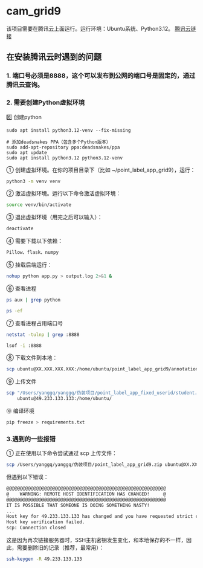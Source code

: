# cam_grid9

该项目需要在腾讯云上面运行。运行环境：Ubuntu系统、Python3.12。 [腾讯云链接](https://console.cloud.tencent.com/lighthouse/instance/index?rid=8)

## 在安装腾讯云时遇到的问题

### 1. 端口号必须是8888，这个可以发布到公网的端口号是固定的，通过腾讯云查询。
### 2. 需要创建Python虚拟环境
  0️⃣ 创建python
```
sudo apt install python3.12-venv --fix-missing

# 添加deadsnakes PPA（包含多个Python版本）
sudo add-apt-repository ppa:deadsnakes/ppa
sudo apt update
sudo apt install python3.12 python3.12-venv
```
  ①  创建虚拟环境。在你的项目目录下（比如 ~/point_label_app_grid9），运行：
```bash
python3 -m venv venv
```
  ② 激活虚拟环境。运行以下命令激活虚拟环境：
```bash
source venv/bin/activate
```
  ③ 退出虚拟环境（用完之后可以输入）：
```bash
deactivate
```
  ④ 需要下载以下依赖：
```bash
Pillow、flask、numpy
```

  ⑤ 挂载后端运行：
```bash
nohup python app.py > output.log 2>&1 &
```
  ⑥ 查看进程
```bash
ps aux | grep python
```
```bash
ps -ef
```
  ⑦ 查看进程占用端口号
```bash
netstat -tulnp | grep :8888
```
```bash
lsof -i :8888
```

  ⑧ 下载文件到本地：
```bash
scp ubuntu@XX.XXX.XXX.XXX:/home/ubuntu/point_label_app_grid9/annotations.csv /Users/yanggq/yanggq/伪装项目/annotations.csv
```
  ⑨ 上传文件
```bash
scp "/Users/yanggq/yanggq/伪装项目/point_label_app_fixed_userid/student.xlsx" \
    ubuntu@49.233.133.133:/home/ubuntu/
```

  ⑩ 编译环境
```bash
pip freeze > requirements.txt
```
### 3.遇到的一些报错
  ① 正在使用以下命令尝试通过 scp 上传文件：
```bash
scp /Users/yanggq/yanggq/伪装项目/point_label_app_grid9.zip ubuntu@XX.XXX.XXX.XXX:/home/ubuntu/
```
但遇到以下错误：
```bash
@@@@@@@@@@@@@@@@@@@@@@@@@@@@@@@@@@@@@@@@@@@@@@@@@@@@@@@@@@@
@    WARNING: REMOTE HOST IDENTIFICATION HAS CHANGED!     @
@@@@@@@@@@@@@@@@@@@@@@@@@@@@@@@@@@@@@@@@@@@@@@@@@@@@@@@@@@@
IT IS POSSIBLE THAT SOMEONE IS DOING SOMETHING NASTY!
...
Host key for 49.233.133.133 has changed and you have requested strict checking.
Host key verification failed.
scp: Connection closed
```
这是因为再次链接服务器时，SSH主机密钥发生变化，和本地保存的不一样，因此，需要删除旧的记录（推荐，最常用）：
```bash
ssh-keygen -R 49.233.133.133
```






